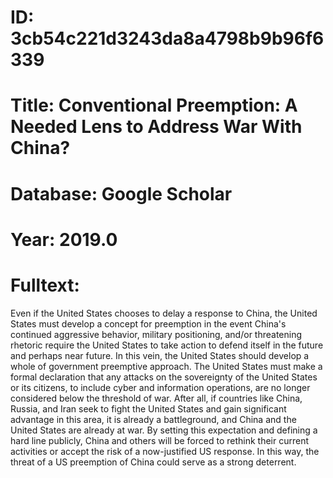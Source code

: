 # ID: 3cb54c221d3243da8a4798b9b96f6339
# Title: Conventional Preemption: A Needed Lens to Address War With China?
# Database: Google Scholar
# Year: 2019.0
# Fulltext:
Even if the United States chooses to delay a response to China, the United States must develop a concept for preemption in the event China's continued aggressive behavior, military positioning, and/or threatening rhetoric require the United States to take action to defend itself in the future and perhaps near future.
In this vein, the United States should develop a whole of government preemptive approach.
The United States must make a formal declaration that any attacks on the sovereignty of the United States or its citizens, to include cyber and information operations, are no longer considered below the threshold of war.
After all, if countries like China, Russia, and Iran seek to fight the United States and gain significant advantage in this area, it is already a battleground, and China and the United States are already at war.
By setting this expectation and defining a hard line publicly, China and others will be forced to rethink their current activities or accept the risk of a now-justified US response.
In this way, the threat of a US preemption of China could serve as a strong deterrent.